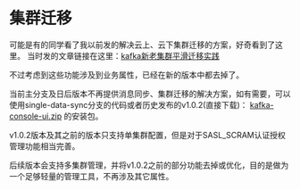 # 集群迁移
可能是有的同学看了我以前发的解决云上、云下集群迁移的方案，好奇看到了这里。
当时发的文章链接在这里：[kafka新老集群平滑迁移实践](https://blog.csdn.net/x763795151/article/details/121070563)

不过考虑到这些功能涉及到业务属性，已经在新的版本中都去掉了。

当前主分支及日后版本不再提供消息同步、集群迁移的解决方案，如有需要，可以使用single-data-sync分支的代码或者历史发布的v1.0.2(直接下载)： [kafka-console-ui.zip](https://github.com/xxd763795151/kafka-console-ui/releases/download/v1.0.2/kafka-console-ui.zip) 的安装包。

v1.0.2版本及其之前的版本只支持单集群配置，但是对于SASL_SCRAM认证授权管理功能相当完善。

后续版本会支持多集群管理，并将v1.0.2之前的部分功能去掉或优化，目的是做为一个足够轻量的管理工具，不再涉及其它属性。